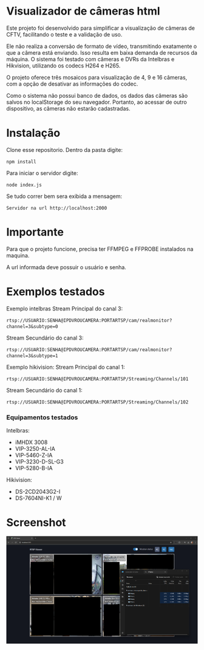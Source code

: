 

# Visualizador de câmeras html


Este projeto foi desenvolvido para simplificar a visualização de câmeras de CFTV, facilitando o teste e a validação de uso.

Ele não realiza a conversão de formato de vídeo, transmitindo exatamente o que a câmera está enviando. Isso resulta em baixa demanda de recursos da máquina. O sistema foi testado com câmeras e DVRs da Intelbras e Hikvision, utilizando os codecs H264 e H265.

O projeto oferece três mosaicos para visualização de 4, 9 e 16 câmeras, com a opção de desativar as informações do codec.

Como o sistema não possui banco de dados, os dados das câmeras são salvos no localStorage do seu navegador. Portanto, ao acessar de outro dispositivo, as câmeras não estarão cadastradas.

# Instalação
Clone esse repositorio.
Dentro da pasta digite:
```
npm install
```
Para iniciar o servidor digite:
```
node index.js
```
Se tudo correr bem sera exibida a mensagem:
```
Servidor na url http://localhost:2000
```

# Importante
Para que o projeto funcione, precisa ter FFMPEG e FFPROBE instalados na maquina.

A url informada deve possuir o usuário e senha.

# Exemplos testados
Exemplo intelbras
Stream Principal do canal 3:
```
rtsp://USUARIO:SENHA@IPDVROUCAMERA:PORTARTSP/cam/realmonitor?channel=3&subtype=0
```
Stream Secundário do canal 3:
```
rtsp://USUARIO:SENHA@IPDVROUCAMERA:PORTARTSP/cam/realmonitor?channel=3&subtype=1
```

Exemplo hikivision:
Stream Principal do canal 1:
```
rtsp://USUARIO:SENHA@IPDVROUCAMERA:PORTARTSP/Streaming/Channels/101
```
Stream Secundário do canal 1:
```
rtsp://USUARIO:SENHA@IPDVROUCAMERA:PORTARTSP/Streaming/Channels/102
```
### Equipamentos testados
Intelbras:
+ iMHDX 3008
+ VIP-3250-AL-IA
+ VIP-5460-Z-IA
+ VIP-3230-D-SL-G3
+ VIP-5280-B-IA

Hikivision:
+ DS-2CD2043G2-I
+ DS-7604NI-K1 / W


# Screenshot
![Screenshot](images/rodando.png "Screenshot")
